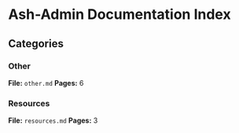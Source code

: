 # Ash-Admin Documentation Index

## Categories

### Other
**File:** `other.md`
**Pages:** 6

### Resources
**File:** `resources.md`
**Pages:** 3
